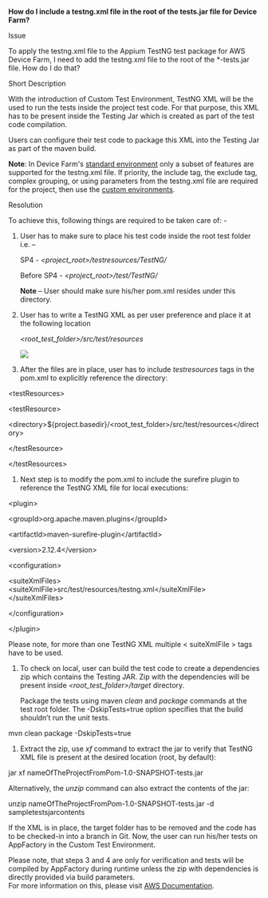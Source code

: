**How do I include a testng.xml file in the root of the tests.jar file for
Device Farm?**

Issue

To apply the testng.xml file to the Appium TestNG test package for AWS Device
Farm, I need to add the testng.xml file to the root of the \*-tests.jar file.
How do I do that?

Short Description

With the introduction of Custom Test Environment, TestNG XML will be the used to
run the tests inside the project test code. For that purpose, this XML has to be
present inside the Testing Jar which is created as part of the test code
compilation.

Users can configure their test code to package this XML into the Testing Jar as
part of the maven build.

**Note**: In Device Farm's [standard
environment](https://docs.aws.amazon.com/devicefarm/latest/developerguide/test-environments.html#test-environments-standard) only
a subset of features are supported for the testng.xml file. If priority, the
include tag, the exclude tag, complex grouping, or using parameters from the
testng.xml file are required for the project, then use the [custom
environments](https://docs.aws.amazon.com/devicefarm/latest/developerguide/test-environments.html#custom-test-environment).

Resolution

To achieve this, following things are required to be taken care of: -

1.  User has to make sure to place his test code inside the root test folder
    i.e. –

    SP4 - *\<project_root\>/testresources/TestNG/*

    Before SP4 - *\<project_root\>/test/TestNG/*

    **Note** – User should make sure his/her pom.xml resides under this
    directory.

2.  User has to write a TestNG XML as per user preference and place it at the
    following location

    *\<root_test_folder\>/src/test/resources*

    ![](media/e4f5dce2487d7230281fd67c66d7a31b.tiff)

3.  After the files are in place, user has to include *testresources* tags in
    the pom.xml to explicitly reference the directory:

\<testResources\>

\<testResource\>

\<directory\>\${project.basedir}/\<root_test_folder\>/src/test/resources\</directory\>

\</testResource\>

\</testResources\>

1.  Next step is to modify the pom.xml to include the surefire plugin to
    reference the TestNG XML file for local executions:

\<plugin\>

\<groupId\>org.apache.maven.plugins\</groupId\>

\<artifactId\>maven-surefire-plugin\</artifactId\>

\<version\>2.12.4\</version\>

\<configuration\>

\<suiteXmlFiles\>
\<suiteXmlFile\>src/test/resources/testng.xml\</suiteXmlFile\>\</suiteXmlFiles\>

\</configuration\>

\</plugin\>

Please note, for more than one TestNG XML multiple \< suiteXmlFile \> tags have
to be used.

1.  To check on local, user can build the test code to create a dependencies zip
    which contains the Testing JAR. Zip with the dependencies will be present
    inside *\<root_test_folder\>/target* directory.

    Package the tests using maven *clean* and *package* commands at the test
    root folder. The -DskipTests=true option specifies that the build shouldn’t
    run the unit tests.

mvn clean package -DskipTests=true

1.  Extract the zip, use *xf* command to extract the jar to verify that TestNG
    XML file is present at the desired location (root, by default):

jar xf nameOfTheProjectFromPom-1.0-SNAPSHOT-tests.jar

Alternatively, the *unzip* command can also extract the contents of the jar:

unzip nameOfTheProjectFromPom-1.0-SNAPSHOT-tests.jar -d sampletestsjarcontents

If the XML is in place, the target folder has to be removed and the code has to
be checked-in into a branch in Git. Now, the user can run his/her tests on
AppFactory in the Custom Test Environment.

Please note, that steps 3 and 4 are only for verification and tests will be
compiled by AppFactory during runtime unless the zip with dependencies is
directly provided via build parameters.  
For more information on this, please visit [AWS
Documentation](https://aws.amazon.com/premiumsupport/knowledge-center/xml-file-tests-jar-file-device-farm/).
